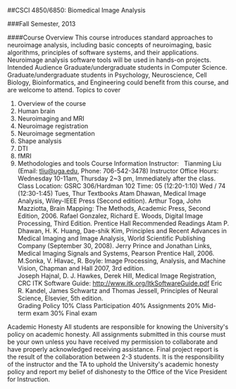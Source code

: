 ##CSCI 4850/6850: Biomedical Image Analysis

###Fall Semester, 2013

####Course Overview 
This course introduces standard approaches to neuroimage analysis, including basic concepts of neuroimaging, basic algorithms, principles of software systems, and their applications. Neuroimage analysis software tools will be used in hands-on projects. 
Intended Audience
Graduate/undergraduate students in Computer Science. 
Graduate/undergraduate students in Psychology, Neuroscience, Cell Biology, Bioinformatics, and Engineering could benefit from this course, and are welcome to attend. 
Topics to cover
1. Overview of the course
2. Human brain
3. Neuroimaging and MRI
4. Neuroimage registration
5. Neuroimage segmentation
6. Shape analysis
7. DTI
8. fMRI
9. Methodologies and tools
Course Information 
Instructor:   Tianming Liu (Email: tliu@uga.edu, Phone: 706-542-3478) 
Instructor Office Hours: Wednesday 10-11am, Thursday 2~3 pm, Immediately after the class.   
Class Location: GSRC 306/Hardman 102
Time: 05 (12:20-1:10) Wed / 74 (12:30-1:45) Tues, Thur
Textbooks
Atam Dhawan, Medical Image Analysis, Wiley-IEEE Press (Second edition). 
Arthur Toga, John Mazziotta, Brain Mapping: The Methods, Academic Press, Second Edition, 2006.
Rafael Gonzalez, Richard E. Woods, Digital Image Processing, Third Edition. Prentice Hall
Recommended Readings
Atam P. Dhawan, H. K. Huang, Dae-shik Kim, Principles and Recent Advances in Medical Imaging and Image Analysis, World Scientific Publishing Company (September 30, 2008). 
Jerry Prince and Jonathan Links, Medical Imaging Signals and Systems, Pearson Prentice Hall, 2006. M.Sonka, V. Hlavac, R. Boyle: Image Processing, Analysis, and Machine Vision, Chapman and Hall 2007, 3rd edition.  
Joseph Hajnal, D. J. Hawkes, Derek Hill, Medical Image Registration, CRC
ITK Software Guide: http://www.itk.org/ItkSoftwareGuide.pdf
Eric R. Kandel, James Schwartz and Thomas Jessell, Principles of Neural Science, Elsevier, 5th edition.   
Grading Policy 
10% Class Participation
40% Assignments
20% Mid-term exam
30% Final exam

Academic Honesty
All students are responsible for knowing the University's policy on academic honesty. All assignments submitted in this course must be your own unless you have received my permission to collaborate and have properly acknowledged receiving assistance. Final project report is the result of the collaboration between 2-3 students. It is the responsibility of the instructor and the TA to uphold the University's academic honesty policy and report my belief of dishonesty to the Office of the Vice President for Instruction.

